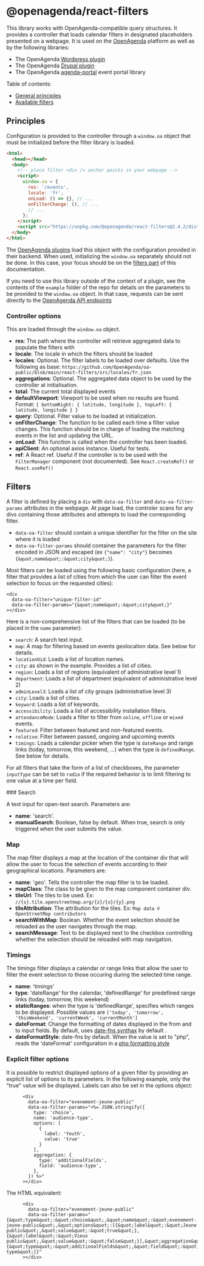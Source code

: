 # @openagenda/react-filters

This library works with OpenAgenda-compatible query structures. It provides a controller that loads calendar filters in designated placeholders presented on a webpage. It is used on the [OpenAgenda](https://openagenda.com) platform as well as by the following libraries:

 * The OpenAgenda [Wordpress plugin](https://fr.wordpress.org/plugins/openagenda/)
 * The OpenAgenda [Drupal plugin](https://www.drupal.org/project/openagenda)
 * The OpenAgenda [agenda-portal](https://www.npmjs.com/package/@openagenda/agenda-portal) event portal library

Table of contents:

 * [General principles](#principles)
 * [Available filters](#filters)

## Principles

Configuration is provided to the controller through a `window.oa` object that must be initialized before the filter library is loaded. 

```html
<html>
  <head></head>
  <body>
    <!-- place filter <div /> anchor points in your webpage -->
    <script>
      window.oa = {
        res: '/events',
        locale: 'fr',
        onLoad: () => {}, // ...
        onFilterChange: (), // ...
        // ...
      };
    </script>
    <script src="https://unpkg.com/@openagenda/react-filters@2.4.2/dist/main.js"></script>
  </body>
</html>
```

The [OpenAgenda plugins](https://developers.openagenda.com/tag/60-plugins/) load this object with the configuration provided in their backend. When used, initializing the `window.oa` separately should not be done. In this case, your focus should be on the [filters part](#filters) of this documentation.

If you need to use this library outside of the context of a plugin, see the contents of the `example` folder of the repo for details on the parameters to be provided to the `window.oa` object. In that case, requests can be sent directly to the [OpenAgenda API endpoints](https://developers.openagenda.com/10-lecture/)

### Controller options

This are loaded through the `window.oa` object.

 * **res**: The path where the controller will retrieve aggregated data to populate the filters with
 * **locale**: The locale in which the filters should be loaded
 * **locales**: Optional. The filter labels to be loaded over defaults. Use the following as base: `https://github.com/OpenAgenda/oa-public/blob/main/react-filters/src/locales/fr.json`
 * **aggregations**: Optional. The aggregated data object to be used by the controller at initialisation.
 * **total**: The current total displayed events
 * **defaultViewport**: Viewport to be used when no results are found. Format: `{ bottomRight: { latitude, longitude }, topLeft: { latitude, longitude } }`
 * **query**: Optional. Filter value to be loaded at initialization.
 * **onFilterChange**: The function to be called each time a filter value changes. This function should be in charge of loading the matching events in the list and updating the URL.
 * **onLoad**: This function is called when the controller has been loaded.
 * **apiClient**: An optional axios instance. Useful for tests.
 * **ref**: A React ref. Useful if the controller is to be used with the `FilterManager` component (not documented). See `React.createRef()` or `React.useRef()`

## Filters

A filter is defined by placing a `div` with `data-oa-filter` and `data-oa-filter-params` attributes in the webpage. At page load, the controler scans for any divs containing those attributes and attempts to load the corresponding filter.

 * `data-oa-filter` should contain a unique identifier for the filter on the site where it is loaded
 * `data-oa-filter-params` should container the parameters for the filter encoded in JSON and escaped (ex `{"name": "city"}` becomes `{&quot;name&quot;:&quot;city&quot;}`).

Most filters can be loaded using the following basic configuration (here, a filter that provides a list of cities from which the user can filter the event selection to focus on the requested cities):

```
<div
  data-oa-filter="unique-filter-id"
  data-oa-filter-params="{&quot;name&quot;:&quot;city&quot;}"
></div>
```

Here is a non-comprehensive list of the filters that can be loaded (to be placed in the `name` parameter):

 * `search`: A search text input.
 * `map`: A map for filtering based on events geolocation data. See below for details.
 * `locationUid`: Loads a list of location names.
 * `city`: as shown in the example. Provides a list of cities.
 * `region`: Loads a list of regions (equivalent of administrative level 1)
 * `department`: Loads a list of department (equivalent of administrative level 2)
 * `adminLevel3`: Loads a list of city groups (administrative level 3)
 * `city`: Loads a list of cities.
 * `keyword`: Loads a list of keywords.
 * `accessibility`: Loads a list of accessibility installation filters.
 * `attendanceMode`: Loads a filter to filter from `online`, `offline` or `mixed` events.
 * `featured`: Filter between featured and non-featured events.
 * `relative`: Filter between passed, ongoing and upcoming events
 * `timings`: Loads a calendar picker when the type is `dateRange` and range links (today, tomorrow, this weekend, ...) when the type is `definedRange`. See below for details.

For all filters that take the form of a list of checkboxes, the parameter `inputType` can be set to `radio` if the required behavior is to limit filtering to one value at a time per field.

### Search

A text input for open-text search. Parameters are:

 * **name**: 'search'.
 * **manualSearch**: Boolean, false by default. When true, search is only triggered when the user submits the value.

### Map

The map filter displays a map at the location of the container div that will allow the user to focus the selection of events according to their geographical locations. Parameters are:

 * **name**: 'geo'. Tells the controller the map filter is to be loaded.
 * **mapClass**: The class to be given to the map component container div.
 * **tileUrl**: The tiles to be used. Ex: `//{s}.tile.openstreetmap.org/{z}/{x}/{y}.png`
 * **tileAttribution**: The attribution for the tiles. Ex: `Map data © OpenStreetMap contributors`
 * **searchWithMap**: Boolean. Whether the event selection should be reloaded as the user navigates through the map.
 * **searchMessage**: Text to be displayed next to the checkbox controlling whether the selection should be reloaded with map navigation.

### Timings

The timings filter displays a calendar or range links that allow the user to filter the event selection to those occuring during the selected time range.

 * **name**: 'timings'
 * **type**: 'dateRange' for the calendar, 'definedRange' for predefined range links (today, tomorrow, this weekend)
 * **staticRanges**: when the type is 'definedRange', specifies which ranges to be displayed. Possible values are `['today', 'tomorrow', 'thisWeekend', 'currentWeek', 'currentMonth']`
 * **dateFormat**: Change the formatting of dates displayed in the from and to input fields. By default, uses [date-fns synthax](https://date-fns.org/docs/format) by default .
 * **dateFormatStyle**: date-fns by default. When the value is set to "php", reads the 'dateFormat' configuration in a [php formatting style](https://www.php.net/manual/datetime.format.php)

### Explicit filter options

It is possible to restrict displayed options of a given filter by providing an explicit list of options to its parameters. In the following example, only the "true" value will be displayed. Labels can also be set in the options object:

```
      <div
        data-oa-filter="evenement-jeune-public"
        data-oa-filter-params="<%= JSON.stringify({
          type: 'choice',
          name: 'audience-type',
          options: [
            {
              label: 'Youth',
              value: 'true'
            }
          ],
          aggregation: {
            type: 'additionalFields',
            field: 'audience-type',
          },
        }) %>"
      ></div>
```

The HTML equivalent:

```
      <div
        data-oa-filter="evenement-jeune-public"
        data-oa-filter-params="{&quot;type&quot;:&quot;choice&quot;,&quot;name&quot;:&quot;evenement-jeune-public&quot;,&quot;options&quot;:[{&quot;label&quot;:&quot;Jeune public&quot;,&quot;value&quot;:&quot;true&quot;},{&quot;label&quot;:&quot;Vieux public&quot;,&quot;value&quot;:&quot;false&quot;}],&quot;aggregation&quot;:{&quot;type&quot;:&quot;additionalFields&quot;,&quot;field&quot;:&quot;audience-type&quot;}}"
      ></div>
```